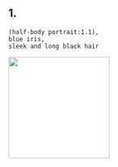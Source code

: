## 1.

```
(half-body portrait:1.1),
blue iris,
sleek and long black hair
```

<img src="https://s3projectportofolio.s3.ap-southeast-1.amazonaws.com/yodayo/nijia-1.jpg" alt="" width="200px" />
